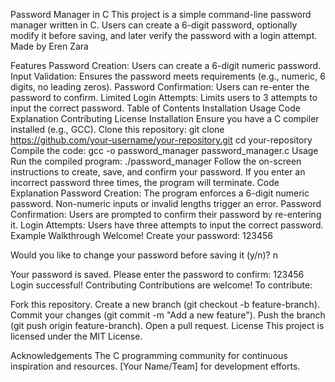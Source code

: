 Password Manager in C
This project is a simple command-line password manager written in C. Users can create a 6-digit password, optionally modify it before saving, and later verify the password with a login attempt.
Made by Eren Zara

Features
Password Creation: Users can create a 6-digit numeric password.
Input Validation: Ensures the password meets requirements (e.g., numeric, 6 digits, no leading zeros).
Password Confirmation: Users can re-enter the password to confirm.
Limited Login Attempts: Limits users to 3 attempts to input the correct password.
Table of Contents
Installation
Usage
Code Explanation
Contributing
License
Installation
Ensure you have a C compiler installed (e.g., GCC).
Clone this repository:
git clone https://github.com/your-username/your-repository.git
cd your-repository
Compile the code:
gcc -o password_manager password_manager.c
Usage
Run the compiled program:
./password_manager
Follow the on-screen instructions to create, save, and confirm your password.
If you enter an incorrect password three times, the program will terminate.
Code Explanation
Password Creation: The program enforces a 6-digit numeric password. Non-numeric inputs or invalid lengths trigger an error.
Password Confirmation: Users are prompted to confirm their password by re-entering it.
Login Attempts: Users have three attempts to input the correct password.
Example Walkthrough
Welcome!
Create your password: 123456

Would you like to change your password before saving it (y/n)? n

Your password is saved.
Please enter the password to confirm: 123456
Login successful!
Contributing
Contributions are welcome! To contribute:

Fork this repository.
Create a new branch (git checkout -b feature-branch).
Commit your changes (git commit -m "Add a new feature").
Push the branch (git push origin feature-branch).
Open a pull request.
License
This project is licensed under the MIT License.

Acknowledgements
The C programming community for continuous inspiration and resources.
[Your Name/Team] for development efforts.
